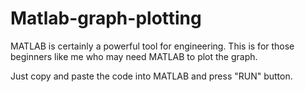 # Matlab-graph-plotting

MATLAB is certainly a powerful tool for engineering.
This is for those beginners like me who may need MATLAB to plot the graph.

Just copy and paste the code into MATLAB and press "RUN" button.

